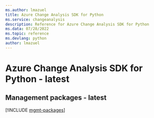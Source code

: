 ```yaml
---
ms.author: lmazuel
title: Azure Change Analysis SDK for Python
ms.service: changeanalysis
description: Reference for Azure Change Analysis SDK for Python
ms.data: 07/28/2022
ms.topic: reference
ms.devlang: python
author: lmazuel
---
```

# Azure Change Analysis SDK for Python - latest

## Management packages - latest
[!INCLUDE [mgmt-packages](change-analysis-mgmt-index.md)]